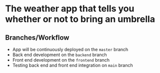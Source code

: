 
# The weather app that tells you whether or not to bring an umbrella
## Branches/Workflow
-  App will be continuously deployed on the `master` branch
  - Back end development on the `backend` branch
  - Front end development on the `frontend` branch
  - Testing back end and front end integration on `main` branch
